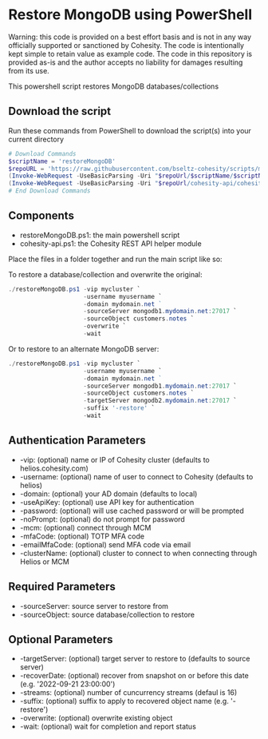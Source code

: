 # Restore MongoDB using PowerShell

Warning: this code is provided on a best effort basis and is not in any way officially supported or sanctioned by Cohesity. The code is intentionally kept simple to retain value as example code. The code in this repository is provided as-is and the author accepts no liability for damages resulting from its use.

This powershell script restores MongoDB databases/collections

## Download the script

Run these commands from PowerShell to download the script(s) into your current directory

```powershell
# Download Commands
$scriptName = 'restoreMongoDB'
$repoURL = 'https://raw.githubusercontent.com/bseltz-cohesity/scripts/master/powershell'
(Invoke-WebRequest -UseBasicParsing -Uri "$repoUrl/$scriptName/$scriptName.ps1").content | Out-File "$scriptName.ps1"; (Get-Content "$scriptName.ps1") | Set-Content "$scriptName.ps1"
(Invoke-WebRequest -UseBasicParsing -Uri "$repoUrl/cohesity-api/cohesity-api.ps1").content | Out-File cohesity-api.ps1; (Get-Content cohesity-api.ps1) | Set-Content cohesity-api.ps1
# End Download Commands
```

## Components

* restoreMongoDB.ps1: the main powershell script
* cohesity-api.ps1: the Cohesity REST API helper module

Place the files in a folder together and run the main script like so:

To restore a database/collection and overwrite the original:

```powershell
./restoreMongoDB.ps1 -vip mycluster `
                     -username myusername `
                     -domain mydomain.net ` 
                     -sourceServer mongodb1.mydomain.net:27017 `
                     -sourceObject customers.notes `
                     -overwrite `
                     -wait
```

Or to restore to an alternate MongoDB server:

```powershell
./restoreMongoDB.ps1 -vip mycluster `
                     -username myusername `
                     -domain mydomain.net ` 
                     -sourceServer mongodb1.mydomain.net:27017 `
                     -sourceObject customers.notes `
                     -targetServer mongodb2.mydomain.net:27017 `
                     -suffix '-restore' `
                     -wait
```

## Authentication Parameters

* -vip: (optional) name or IP of Cohesity cluster (defaults to helios.cohesity.com)
* -username: (optional) name of user to connect to Cohesity (defaults to helios)
* -domain: (optional) your AD domain (defaults to local)
* -useApiKey: (optional) use API key for authentication
* -password: (optional) will use cached password or will be prompted
* -noPrompt: (optional) do not prompt for password
* -mcm: (optional) connect through MCM
* -mfaCode: (optional) TOTP MFA code
* -emailMfaCode: (optional) send MFA code via email
* -clusterName: (optional) cluster to connect to when connecting through Helios or MCM

## Required Parameters

* -sourceServer: source server to restore from
* -sourceObject: source database/collection to restore

## Optional Parameters

* -targetServer: (optional) target server to restore to (defaults to source server)
* -recoverDate: (optional) recover from snapshot on or before this date (e.g. '2022-09-21 23:00:00')
* -streams: (optional) number of cuncurrency streams (defaul is 16)
* -suffix: (optional) suffix to apply to recovered object name (e.g. '-restore')
* -overwrite: (optional) overwrite existing object
* -wait: (optional) wait for completion and report status

